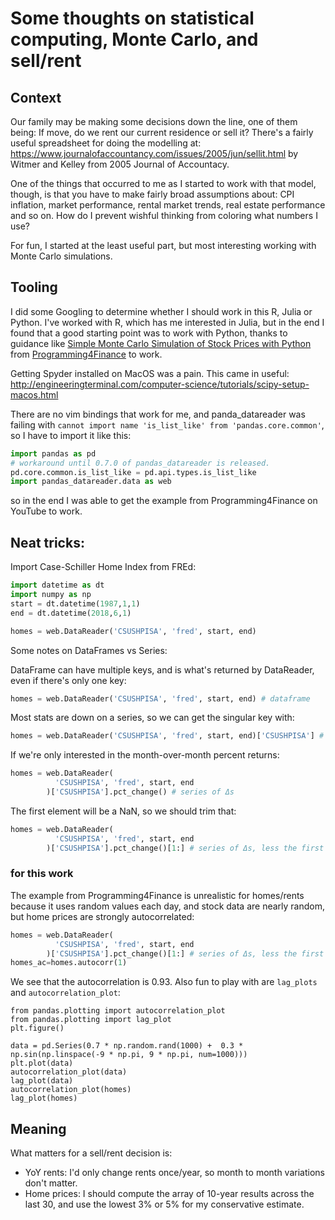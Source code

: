 # Some thoughts on statistical computing, Monte Carlo, and sell/rent

## Context

Our family may be making some decisions down the line, one of them being:
If move, do we rent our current residence or sell it? There's a fairly useful spreadsheet for doing the modelling at:
https://www.journalofaccountancy.com/issues/2005/jun/sellit.html 
by Witmer and Kelley from 2005 Journal of Accountacy.

One of the things that occurred to me as I started to work with that model, though, is that you have to make fairly broad assumptions about: CPI inflation, market performance, rental market trends, real estate performance and so on. How do I prevent wishful thinking from coloring what numbers I use?

For fun, I started at the least useful part, but most interesting working with Monte Carlo simulations.

## Tooling

I did some Googling to determine whether I should work in this R, Julia or Python. I've worked with R, which has me interested in Julia, but in the end I found that a good starting point was to work with Python, thanks to guidance like [Simple Monte Carlo Simulation of Stock Prices with Python](https://www.youtube.com/watch?v=_T0l015ecK4) from [Programming4Finance](https://www.youtube.com/channel/UCwjqNW1QutYpEToYSAlqeDQ) to work. 

Getting Spyder installed on MacOS was a pain. This came in useful: http://engineeringterminal.com/computer-science/tutorials/scipy-setup-macos.html



There are no vim bindings that work for me, and panda_datareader was failing with `cannot import name 'is_list_like' from 'pandas.core.common'`, so I have to import it like this:

```python
import pandas as pd
# workaround until 0.7.0 of pandas_datareader is released.
pd.core.common.is_list_like = pd.api.types.is_list_like
import pandas_datareader.data as web
```

so in the end I was able to get the example from Programming4Finance on YouTube to work.

## Neat tricks:

Import Case-Schiller Home Index from FREd:

```python
import datetime as dt
import numpy as np
start = dt.datetime(1987,1,1)
end = dt.datetime(2018,6,1)

homes = web.DataReader('CSUSHPISA', 'fred', start, end)
```

Some notes on DataFrames vs Series:

DataFrame can have multiple keys, and is what's returned by DataReader, even if there's only one key:

```python
homes = web.DataReader('CSUSHPISA', 'fred', start, end) # dataframe
```

Most stats are down on a series, so we can get the singular key with:

```python
homes = web.DataReader('CSUSHPISA', 'fred', start, end)['CSUSHPISA'] # series
```

If we're only interested in the month-over-month percent returns:

```python
homes = web.DataReader(
          'CSUSHPISA', 'fred', start, end
        )['CSUSHPISA'].pct_change() # series of Δs
```

The first element will be a NaN, so we should trim that:
```python
homes = web.DataReader(
          'CSUSHPISA', 'fred', start, end
        )['CSUSHPISA'].pct_change()[1:] # series of Δs, less the first
```

### for this work

The example from Programming4Finance is unrealistic for homes/rents because it uses random values each day, and stock data are nearly random, but home prices are strongly autocorrelated:

```python
homes = web.DataReader(
          'CSUSHPISA', 'fred', start, end
        )['CSUSHPISA'].pct_change()[1:] # series of Δs, less the first
homes_ac=homes.autocorr(1)
```

We see that the autocorrelation is 0.93. Also fun to play with are `lag_plots` and `autocorrelation_plot`:

```
from pandas.plotting import autocorrelation_plot
from pandas.plotting import lag_plot
plt.figure()

data = pd.Series(0.7 * np.random.rand(1000) +  0.3 * np.sin(np.linspace(-9 * np.pi, 9 * np.pi, num=1000)))
plt.plot(data)
autocorrelation_plot(data)
lag_plot(data)
autocorrelation_plot(homes)
lag_plot(homes)
```

## Meaning

What matters for a sell/rent decision is:
- YoY rents: I'd only change rents once/year, so month to month variations don't matter.
- Home prices: I should compute the array of 10-year results across the last 30, and use the lowest 3% or 5% for my conservative estimate.